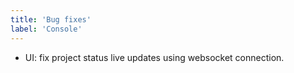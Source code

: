 ```yaml
---
title: 'Bug fixes'
label: 'Console'
---
```


- UI: fix project status live updates using websocket connection.
